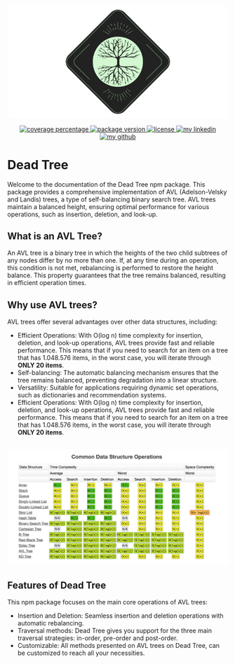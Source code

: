 <p align="center">
  <a href="https://nicolascbv.github.io/dead-tree/" target="blank"><img src="_media/logo-xl.png" width="500" alt="Dead Tree Logo" /></a>
</p>

<p align="center">
  <a href="https://coveralls.io/repos/github/NicolasCBV/dead-tree/badge.svg?branch=main" target="_blank">
    <img src="https://coveralls.io/repos/github/NicolasCBV/dead-tree/badge.svg?branch=main" alt="coverage percentage" />
  </a>

  <a href="https://img.shields.io/npm/v/dead-tree?color=success" target="_blank">
    <img src="https://img.shields.io/npm/v/dead-tree?color=success" alt="package version" />
  </a>

  <a href="https://img.shields.io/npm/l/dead-tree" target="_blank">
    <img src="https://img.shields.io/npm/l/dead-tree" alt="license" />
  </a>

  <a href="https://www.linkedin.com/in/n%C3%ADcolas-basilio-707688227/" target="_blank">
    <img src="https://img.shields.io/badge/Social-linkedin-blue" alt="my linkedin" />
  </a>

  <a href="https://github.com/NicolasCBV" target="_blank">
    <img src="https://img.shields.io/badge/Social-github-black" alt="my github" />
  </a>
</p>

# Dead Tree

Welcome to the documentation of the Dead Tree npm package. This package provides a comprehensive implementation of AVL (Adelson-Velsky and Landis) trees, a type of self-balancing binary search tree. AVL trees maintain a balanced height, ensuring optimal performance for various operations, such as insertion, deletion, and look-up.

## What is an AVL Tree?

An AVL tree is a binary tree in which the heights of the two child subtrees of any nodes differ by no more than one. If, at any time during an operation, this condition is not met, rebalancing is performed to restore the height balance. This property guarantees that the tree remains balanced, resulting in efficient operation times.

## Why use AVL trees?

AVL trees offer several advantages over other data structures, including:

- Efficient Operations: With O(log n) time complexity for insertion, deletion, and look-up operations, AVL trees provide fast and reliable performance. This means that if you need to search for an item on a tree that has 1.048.576 items, in the worst case, you will iterate through **ONLY 20 items**.
- Self-balancing: The automatic balancing mechanism ensures that the tree remains balanced, preventing degradation into a linear structure.
- Versatility: Suitable for applications requiring dynamic set operations, such as dictionaries and recommendation systems.
- Efficient Operations: With O(log n) time complexity for insertion, deletion, and look-up operations, AVL trees provide fast and reliable performance. This means that if you need to search for an item on a tree that has 1.048.576 items, in the worst case, you will iterate through **ONLY 20 items**.

<br/>
<div align="center">
<img alt="Time complexity table" src="_media/data_structure_operations.png" width="750"/>
</div>

## Features of Dead Tree
This npm package focuses on the main core operations of AVL trees:
- Insertion and Deletion: Seamless insertion and deletion operations with automatic rebalancing.
- Traversal methods: Dead Tree gives you support for the three main traversal strategies: in-order, pre-order and post-order.
- Customizable: All methods presented on AVL trees on Dead Tree, can be customized to reach all your necessities.

